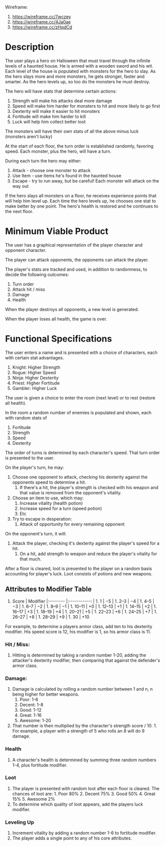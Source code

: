 Wireframe:
  1. https://wireframe.cc/7wczey
  2. https://wireframe.cc/4Ja0ae
  3. https://wireframe.cc/zHqdCd

# Description

The user plays a hero on Halloween that must travel through the infinite levels of a haunted house. He
is armed with a wooden sword and his wit. Each level of the house is populated with monsters for the hero
to slay. As the hero slays more and more monsters, he gets stronger, faster and smarter. As the hero levels
up, so too do the monsters he must destroy.

The hero will have stats that determine certain actions:
  1. Strength will make his attacks deal more damage
  2. Speed will make him harder for monsters to hit and more likely to go first
  3. Dexterity will make it easier to hit monsters
  4. Fortitude will make him harder to kill
  5. Luck will help him collect better loot

The monsters will have their own stats of all the above minus luck (monsters aren't lucky)

At the start of each floor, the turn order is established randomly, favoring speed. Each monster, plus
the hero, will have a turn.

During each turn the hero may either:
  1. Attack - choose one monster to attack
  2. Use Item - use items he's found in the haunted house
  3. Escape - try to run away, but be careful! Each monster will attack on the way out

If the hero slays all monsters on a floor, he receives experience points that will help him level up.
Each time the hero levels up, he chooses one stat to make better by one point. The hero's health is
restored and he continues to the next floor.


# Minimum Viable Product


The user has a graphical representation of the player character and opponent character.

The player can attack opponents, the opponents can attack the player.

The player's stats are tracked and used, in addition to randomness, to decide the following outcomes:
  1. Turn order
  2. Attack hit / miss
  3. Damage
  4. Health

When the player destroys all opponents, a new level is generated.

When the player loses all health, the game is over.



# Functional Specifications

The user enters a name and is presented with a choice of characters, each with certain stat advantages.
  1. Knight: Higher Strength
  2. Rogue: Higher Speed
  3. Ninja: Higher Dexterity
  4. Priest: Higher Fortitude
  5. Gambler: Higher Luck

The user is given a choice to enter the room (next level) or to rest (restore all health).

In the room a random number of enemies is populated and shown, each with random stats of
  1. Fortitude
  2. Strength
  3. Speed
  4. Dexterity

The order of turns is determined by each character's speed. That turn order is presented to the user.

On the player's turn, he may:
  1. Choose one opponent to attack, checking his dexterity against the opponents speed to determine a hit.
      1. If there's a hit, the player's strength is checked with his weapon and that value is removed
        from the opponent's vitality.
  2. Choose an item to use, which may:
      1. Increase vitality (health potion)
      2. Increase speed for a turn (speed potion)
      3. Etc
  3. Try to escape in desperation:
      1. Attack of opportunity for every remaining opponent

On the opponent's turn, it will:
  1. Attack the player, checking it's dexterity against the player's speed for a hit.
      1. On a hit, add strength to weapon and reduce the player's vitality for that much.

After a floor is cleared, loot is presented to the player on a random basis accounting for player's luck.
Loot consists of potions and new weapons.

## Attributes to Modifier Table
  1. Score    |	 Modifier
  |:--------  |:-----------:
  |  1. 1	    |    −5
  |  1. 2–3	  |    −4
  |  1. 4–5	  |    −3
  |  1. 6–7	  |    −2
  |  1. 8–9	  |    −1
  |  1. 10–11	|    +0
  |  1. 12–13	|    +1
  |  1. 14–15	|    +2
  |  1. 16–17	|    +3
  |  1. 18–19	|    +4
  |  1. 20–21	|    +5
  |  1. 22–23	|    +6
  |  1. 24–25	|    +7
  |  1. 26–27	|    +8
  |  1. 28–29	|    +9
  |  1. 30	  |   +10

For example, to determine a players armor class, add ten to his dexterity modifier. His speed score is 12, his modifier is 1, so his armor class is 11.

### Hit / Miss:
  1. Hitting is determined by taking a random number 1-20, adding the attacker's dexterity modifier, then
     comparing that against the defender's armor class.

### Damage:
  1. Damage is calculated by rolling a random number between 1 and n, n being higher for better weapons.
      1. Poor: 1-6
      2. Decent: 1-8
      3. Good: 1-12
      4. Great: 1-16
      5. Awesome: 1-20
  2. That number is then multiplied by the character's strength score / 10.
    1. For example, a player with a strength of 5 who rolls an 8 will do 9 damage.

### Health
  1. A character's health is determined by summing three random numbers 1-4, plus fortitude modifier.

### Loot
  1. The player is presented with random loot after each floor is cleared. The chances of loot are:
    1. Poor 80%
    2. Decent 75%
    3. Good 50%
    4. Great 15%
    5. Awesome 2%
  2. To determine which quality of loot appears, add the players luck modifier.

### Leveling Up
  1. Increment vitality by adding a random number 1-6 to fortitude modifier.
  2. The player adds a single point to any of his core attributes.
